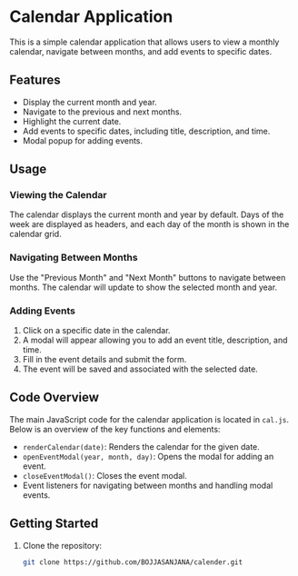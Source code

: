 # Calendar Application

This is a simple calendar application that allows users to view a monthly calendar, navigate between months, and add events to specific dates.

## Features

- Display the current month and year.
- Navigate to the previous and next months.
- Highlight the current date.
- Add events to specific dates, including title, description, and time.
- Modal popup for adding events.

## Usage

### Viewing the Calendar

The calendar displays the current month and year by default. Days of the week are displayed as headers, and each day of the month is shown in the calendar grid.

### Navigating Between Months

Use the "Previous Month" and "Next Month" buttons to navigate between months. The calendar will update to show the selected month and year.

### Adding Events

1. Click on a specific date in the calendar.
2. A modal will appear allowing you to add an event title, description, and time.
3. Fill in the event details and submit the form.
4. The event will be saved and associated with the selected date.

## Code Overview

The main JavaScript code for the calendar application is located in `cal.js`. Below is an overview of the key functions and elements:

- `renderCalendar(date)`: Renders the calendar for the given date.
- `openEventModal(year, month, day)`: Opens the modal for adding an event.
- `closeEventModal()`: Closes the event modal.
- Event listeners for navigating between months and handling modal events.

## Getting Started

1. Clone the repository:
   ```bash
   git clone https://github.com/BOJJASANJANA/calender.git
